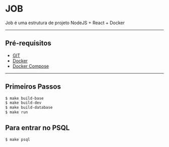 JOB
===============================
Job é uma estrutura de projeto NodeJS + React + Docker

---------------------------------------------

## Pré-requisitos
  * [GIT](https://git-scm.com/)
  * [Docker](https://get.docker.com)
  * [Docker Compose](https://docs.docker.com/compose/)

---------------------------------------------

## Primeiros Passos
```sh
$ make build-base
$ make build-dev
$ make build-database
$ make run
```

## Para entrar no PSQL
```sh
$ make psql
```
